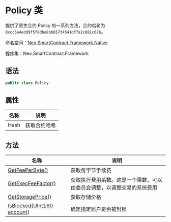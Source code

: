 # Policy 类

提供了原生合约 Policy 的一系列方法，合约哈希为 `0xcc5e4edd9f5f8dba8bb65734541df7a1c081c67b`。

命名空间：[Neo.SmartContract.Framework.Native](../native.md)

程序集：Neo.SmartContract.Framework

## 语法

```c#
public class Policy
```

## 属性

| 名称              | 说明                                                         |
| ----------------- | ------------------------------------------------------------ |
| Hash              | 获取合约哈希                                            |

## 方法

| 名称                       | 说明                                                         |
| -------------------------- | ------------------------------------------------------------ |
| [GetFeePerByte()](Policy/GetFeePerByte.md)            | 获取每字节手续费                                             |
| [GetExecFeeFactor()](Policy/GetExecFeeFactor.md)         | 获取执行费用系数。这是一个乘数，可以由委员会调整，以调整交易的系统费用 |
| [GetStoragePrice()](Policy/GetStoragePrice.md)          | 获取存储价格                                                 |
| [IsBlocked(UInt160 account)](Policy/IsBlocked.md) | 确定指定账户是否被封锁                                       |